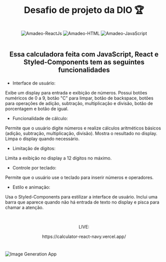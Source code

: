 ##

<h1 align="center">Desafio de projeto da DIO 🏆</h1>

</br>

<div style="display: inline_block" align="center">
     <img align="center" alt="Amadeo-ReactJs" src="https://img.shields.io/badge/React-20232A?style=for-the-badge&logo=react&logoColor=61DAFB">
     <img align="center" alt="Amadeo-HTML" src="https://img.shields.io/badge/JavaScript-323330?style=for-the-badge&logo=javascript&logoColor=F7DF1E">
     <img align="center" alt="Amadeo-JavaScript" src="https://img.shields.io/badge/styled--components-DB7093?style=for-the-badge&logo=styled-components&logoColor=white">
  </div>
  </br>

## <p align="center">Essa calculadora feita com JavaScript, React e Styled-Components tem as seguintes funcionalidades

- Interface de usuário:

Exibe um display para entrada e exibição de números.
Possui botões numéricos de 0 a 9, botão "C" para limpar, botão de backspace, botões para operações de adição, subtração, multiplicação e divisão, botão de porcentagem e botão de igual.

- Funcionalidade de cálculo:

Permite que o usuário digite números e realize cálculos aritméticos básicos (adição, subtração, multiplicação, divisão).
Mostra o resultado no display.
Limpa o display quando necessário.

- Limitação de dígitos:

Limita a exibição no display a 12 dígitos no máximo.

- Controle por teclado:

Permite que o usuário use o teclado para inserir números e operadores.

- Estilo e animação:

Usa o Styled-Components para estilizar a interface de usuário.
Inclui uma barra que aparece quando não há entrada de texto no display e pisca para chamar a atenção.</p>

</br>

 <div align="center">
 <p align="center">LIVE:</p>
  https://calculator-react-navy.vercel.app/
 </div>

#

![Image Generation App](https://github.com/Amadeo-Frontend/images_sites/blob/main/calculator-react-dio.png)
